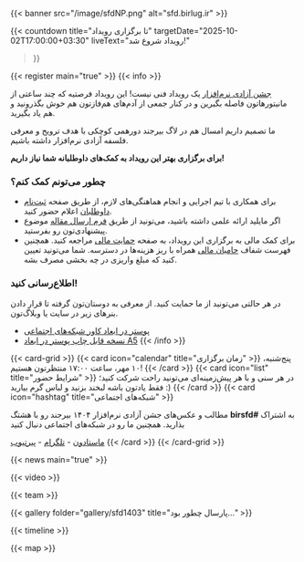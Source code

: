 ---
---

{{< banner src="/image/sfdNP.png" alt="sfd.birlug.ir" >}}

{{< countdown
title="تا برگزاری رویداد"
targetDate="2025-10-02T17:00:00+03:30"
liveText="رویداد شروع شد!"
>}}

{{< register main="true" >}}
{{< info >}}

[جشن آزادی نرم‌افزار](https://digitalfreedoms.org/fa/sfd) یک رویداد فنی نیست!
این رویداد فرصتیه که چند ساعتی از مانیتورهاتون فاصله بگیرین و در کنار جمعی از آدم‌های هم‌فازتون
هم خوش بگذرونید و هم یاد بگیرید.

ما تصمیم داریم امسال هم در لاگ بیرجند دورهمی کوچکی با هدف ترویج و معرفی فلسفه آزادی نرم‌افزار داشته باشیم.

**برای برگزاری بهتر این رویداد به کمک‌های داوطلبانه شما نیاز داریم!**

### چطور می‌تونم کمک کنم؟

- برای همکاری با تیم اجرایی و انجام هماهنگی‌های لازم،
  از طریق صفحه [ثبت‌نام داوطلبان](/staff) اعلام حضور کنید.
- اگر مایلید ارائه علمی داشته باشید، می‌تونید از طریق
  [فرم ارسال مقاله](/call-for-paper) موضوع پیشنهادی‌تون رو بفرستید.
- برای کمک مالی به برگزاری این رویداد، به صفحه [حمایت مالی](/donation) مراجعه کنید.
  همچنین فهرست شفاف [حامیان مالی](/sponsors) همراه با ریز هزینه‌ها در دسترسه.
  شما می‌تونید تعیین کنید که مبلغ واریزی در چه بخشی مصرف بشه.

### اطلاع‌رسانی کنید!

در هر حالتی می‌تونید از ما حمایت کنید. از معرفی به دوستان‌تون گرفته تا قرار دادن بنرهای زیر در سایت یا وبلاگ‌تون.

- [پوستر در ابعاد کاور شبکه‌های اجتماعی](/image/poster/sfd-social.png)
- [نسخه قابل چاپ پوستر در ابعاد A5](/image/poster/sfd-a5.png)
  {{< /info >}}

{{< card-grid >}}
{{< card icon="calendar" title="زمان برگزاری" >}}
پنج‌شنبه، ۱۰ مهر، ساعت ۱۷:۰۰ منتظرتون هستیم!
{{< /card >}}
{{< card icon="list" title="شرایط حضور" >}}
در هر سنی و با هر پیش‌زمینه‌ای می‌تونید راحت شرکت کنید؛ فقط یادتون باشه لبخند بزنید و لباس گرم بیارید :)
{{< /card >}}
{{< card icon="hashtag" title="شبکه‌های اجتماعی" >}}

مطالب و عکس‌های جشن آزادی نرم‌افزار ۱۴۰۴ بیرجند رو با هشتگ **birsfd#** به اشتراک بذارید. همچنین ما رو در شبکه‌های اجتماعی دنبال کنید

[ماستادون](https://khiar.net/@BirLug) - [تلگرام](https://t.me/birlug) - [پیرتیوب](https://tubedu.org/c/birlug)
{{< /card >}}
{{< /card-grid >}}

{{< news main="true" >}}

{{< video >}}

{{< team >}}

{{< gallery folder="gallery/sfd1403" title="پارسال چطور بود..." >}}

{{< timeline >}}

{{< map >}}
